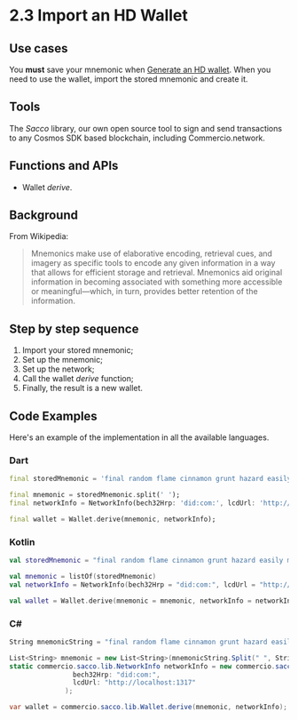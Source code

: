 # 2.3 Import an HD Wallet

## Use cases
You **must** save your mnemonic when [Generate an HD wallet](2.2-chapter.md). When you need to use the wallet, import the stored mnemonic and create it.

## Tools
The _Sacco_ library, our own open source tool to sign and send transactions to any Cosmos SDK based blockchain, including Commercio.network.

## Functions and APIs
- Wallet _derive_.

##  Background
From Wikipedia:
> Mnemonics make use of elaborative encoding, retrieval cues, and imagery as specific tools to encode any given information in a way that allows for efficient storage and retrieval. Mnemonics aid original information in becoming associated with something more accessible or meaningful—which, in turn, provides better retention of the information. 

## Step by step sequence
1. Import your stored mnemonic;
2. Set up the mnemonic;
3. Set up the network;
4. Call the wallet _derive_ function;
5. Finally, the result is a new wallet.

## Code Examples
Here's an example of the implementation in all the available languages.

### Dart
```dart
final storedMnemonic = 'final random flame cinnamon grunt hazard easily mutual resist pond solution define knife female tongue crime atom jaguar alert library best forum lesson rigid';

final mnemonic = storedMnemonic.split(' ');
final networkInfo = NetworkInfo(bech32Hrp: 'did:com:', lcdUrl: 'http://localhost:1317');

final wallet = Wallet.derive(mnemonic, networkInfo);
```

### Kotlin
```kotlin
val storedMnemonic = "final random flame cinnamon grunt hazard easily mutual resist pond solution define knife female tongue crime atom jaguar alert library best forum lesson rigid"

val mnemonic = listOf(storedMnemonic)
val networkInfo = NetworkInfo(bech32Hrp = "did:com:", lcdUrl = "http://localhost:1317")

val wallet = Wallet.derive(mnemonic = mnemonic, networkInfo = networkInfo)
```

### C#
```csharp
String mnemonicString = "final random flame cinnamon grunt hazard easily mutual resist pond solution define knife female tongue crime atom jaguar alert library best forum lesson rigid";

List<String> mnemonic = new List<String>(mnemonicString.Split(" ", StringSplitOptions.RemoveEmptyEntries));
static commercio.sacco.lib.NetworkInfo networkInfo = new commercio.sacco.lib.NetworkInfo(
                bech32Hrp: "did:com:",
                lcdUrl: "http://localhost:1317"
              );

var wallet = commercio.sacco.lib.Wallet.derive(mnemonic, networkInfo);
```